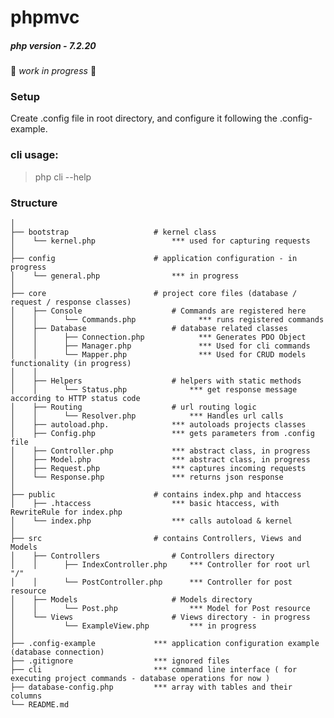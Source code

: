 
# phpmvc
##### php version - 7.2.20
🚧 *work in progress* 🚧

### Setup
Create .config file in root directory, and configure it following the .config-example.
    
### cli usage:
> php cli --help

### Structure
    
    │
    ├── bootstrap                   # kernel class
    │    └── kernel.php                 *** used for capturing requests
    │
    ├── config                      # application configuration - in progress
    │    └── general.php                *** in progress
    │
    ├── core                        # project core files (database / request / response classes)
    │    ├── Console                    # Commands are registered here
    │    │      └── Commands.php              *** runs registered commands  
    │    ├── Database                   # database related classes
    │    │      ├── Connection.php            *** Generates PDO Object
    │    │      ├── Manager.php               *** Used for cli commands
    │    │      └── Mapper.php                *** Used for CRUD models functionality (in progress)
    │    │
    │    ├── Helpers                    # helpers with static methods
    │    │      └── Status.php              *** get response message according to HTTP status code  
    │    ├── Routing                    # url routing logic
    │    │      └── Resolver.php            *** Handles url calls
    │    ├── autoload.php.              *** autoloads projects classes
    │    ├── Config.php                 *** gets parameters from .config file
    │    ├── Controller.php             *** abstract class, in progress
    │    ├── Model.php                  *** abstract class, in progress
    │    ├── Request.php                *** captures incoming requests
    │    └── Response.php               *** returns json response
    │
    ├── public                      # contains index.php and htaccess
    │    ├── .htaccess                  *** basic htaccess, with RewriteRule for index.php
    │    └── index.php                  *** calls autoload & kernel
    │
    ├── src                         # contains Controllers, Views and Models
    │    ├── Controllers                # Controllers directory
    │    │      ├── IndexController.php     *** Controller for root url "/"
    │    │      └── PostController.php      *** Controller for post resource
    │    ├── Models                     # Models directory
    │    │      └── Post.php                *** Model for Post resource
    │    └── Views                      # Views directory - in progress
    │           └── ExampleView.php         *** in progress
    │
    ├── .config-example             *** application configuration example (database connection)
    ├── .gitignore                  *** ignored files
    ├── cli                         *** command line interface ( for executing project commands - database operations for now )
    ├── database-config.php         *** array with tables and their columns
    └── README.md
    

